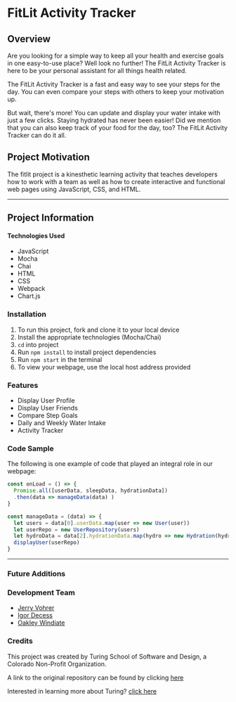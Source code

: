# FitLit Activity Tracker

## Overview

Are you looking for a simple way to keep all your health and exercise goals in one easy-to-use place? Well look no further! The FitLit Activity Tracker is here to be your personal assistant for all things health related.

The FitLit Activity Tracker is a fast and easy way to see your steps for the day. You can even compare your steps with others to keep your motivation up.

But wait, there's more! You can update and display your water intake with just a few clicks. Staying hydrated has never been easier! Did we mention that you can also keep track of your food for the day, too? The FitLit Activity Tracker can do it all.


## Project Motivation

The fitlit project is a kinesthetic learning activity that teaches developers how to work with a team as well as how to create interactive and functional web pages using JavaScript, CSS, and HTML.

***
## Project Information

#### Technologies Used
* JavaScript
* Mocha
* Chai
* HTML
* CSS
* Webpack
* Chart.js

### Installation
1. To run this project, fork and clone it to your local device
2. Install the appropriate technologies (Mocha/Chai)
3. `cd` into project
4. Run `npm install` to install project dependencies
5. Run `npm start` in the terminal
6. To view your webpage, use the local host address provided

### Features
* Display User Profile
* Display User Friends
* Compare Step Goals
* Daily and Weekly Water Intake
* Activity Tracker

### Code Sample
The following is one example of code that played an integral role in our webpage:
```javascript
const onLoad = () => {
  Promise.all([userData, sleepData, hydrationData])
  .then(data => manageData(data) )
}

const manageData = (data) => {
  let users = data[0].userData.map(user => new User(user))
  let userRepo = new UserRepository(users)
  let hydroData = data[2].hydrationData.map(hydro => new Hydration(hydro))
  displayUser(userRepo)
}
```
***

### Future Additions


### Development Team

* [Jerry Vohrer](https://github.com/Jerry-Vrrr)
* [Igor Decess](https://github.com/userigorgithub)
* [Oakley Windiate](https://github.com/oakleywindiate)

### Credits

This project was created by Turing School of Software and Design, a Colorado Non-Profit Organization.

A link to the original repository can be found by clicking [here](https://github.com/turingschool-examples/fitlit-starter-kit)

Interested in learning more about Turing? [click here](https://turing.edu/)
